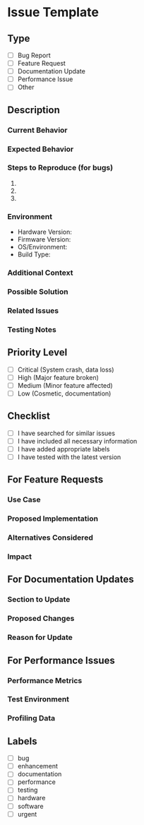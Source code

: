 # Issue Template

## Type
- [ ] Bug Report
- [ ] Feature Request
- [ ] Documentation Update
- [ ] Performance Issue
- [ ] Other

## Description
<!-- Provide a clear and concise description of the issue -->

### Current Behavior
<!-- What is currently happening? -->

### Expected Behavior
<!-- What should be happening? -->

### Steps to Reproduce (for bugs)
1. 
2. 
3. 

### Environment
- Hardware Version: <!-- e.g., Raspberry Pi 3B -->
- Firmware Version: <!-- e.g., v0.1.0 -->
- OS/Environment: <!-- e.g., Bare Metal -->
- Build Type: <!-- Debug/Release -->

### Additional Context
<!-- Add any other relevant information -->

### Possible Solution
<!-- If you have suggestions on how to fix the issue -->

### Related Issues
<!-- Link to related issues if any -->

### Testing Notes
<!-- Information about testing the fix/feature -->

## Priority Level
- [ ] Critical (System crash, data loss)
- [ ] High (Major feature broken)
- [ ] Medium (Minor feature affected)
- [ ] Low (Cosmetic, documentation)

## Checklist
- [ ] I have searched for similar issues
- [ ] I have included all necessary information
- [ ] I have added appropriate labels
- [ ] I have tested with the latest version

## For Feature Requests

### Use Case
<!-- Describe the use case for this feature -->

### Proposed Implementation
<!-- If you have ideas about how to implement the feature -->

### Alternatives Considered
<!-- What alternatives have you considered? -->

### Impact
<!-- What impact will this feature have? -->

## For Documentation Updates

### Section to Update
<!-- Which documentation section needs updating? -->

### Proposed Changes
<!-- What changes should be made? -->

### Reason for Update
<!-- Why is this update needed? -->

## For Performance Issues

### Performance Metrics
<!-- Include relevant performance data -->

### Test Environment
<!-- Describe the test environment -->

### Profiling Data
<!-- Include profiling information if available -->

## Labels
<!-- Select appropriate labels -->
- [ ] bug
- [ ] enhancement
- [ ] documentation
- [ ] performance
- [ ] testing
- [ ] hardware
- [ ] software
- [ ] urgent
